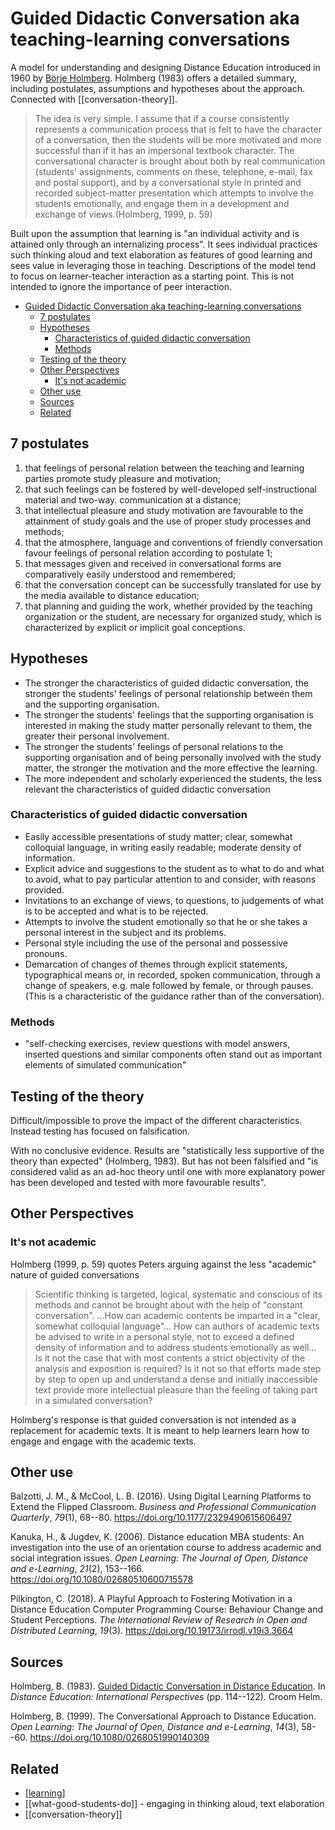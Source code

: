 # Guided Didactic Conversation aka teaching-learning conversations

A model for understanding and designing Distance Education introduced in 1960 by [Börje Holmberg](https://en.wikipedia.org/wiki/B%C3%B6rje_Holmberg). Holmberg (1983) offers a detailed summary, including postulates, assumptions and hypotheses about the approach. Connected with [[conversation-theory]]. 

> The idea is very simple. I assume that if a course consistently represents a communication process that is felt to have the character of a conversation, then the students will be more motivated and more successful than if it has an impersonal textbook character. The conversational character is brought about both by real communication (students' assignments, comments on these, telephone, e-mail, fax and postal support), and by a conversational style in printed and recorded subject-matter presentation which attempts to involve the students emotionally, and engage them in a development and exchange of views.(Holmberg, 1999, p. 59)

Built upon the assumption that learning is "an individual activity and is attained only through an internalizing process". It sees individual practices such thinking aloud and text elaboration as features of good learning and sees value in leveraging those in teaching. Descriptions of the model tend to focus on learner-teacher interaction as a starting point. This is not intended to ignore the importance of peer interaction.

- [Guided Didactic Conversation aka teaching-learning conversations](#guided-didactic-conversation-aka-teaching-learning-conversations)
  - [7 postulates](#7-postulates)
  - [Hypotheses](#hypotheses)
    - [Characteristics of guided didactic conversation](#characteristics-of-guided-didactic-conversation)
    - [Methods](#methods)
  - [Testing of the theory](#testing-of-the-theory)
  - [Other Perspectives](#other-perspectives)
    - [It's not academic](#its-not-academic)
  - [Other use](#other-use)
  - [Sources](#sources)
  - [Related](#related)

## 7 postulates

1. that feelings of personal relation between the teaching and learning parties promote study
pleasure and motivation;
2. that such feelings can be fostered by well-developed self-instructional material and two-way.
communication at a distance;
3. that intellectual pleasure and study motivation are favourable to the attainment of study goals
and the use of proper study processes and methods;
4. that the atmosphere, language and conventions of friendly conversation favour feelings of
personal relation according to postulate 1;
5. that messages given and received in conversational forms are comparatively easily
understood and remembered;
6. that the conversation concept can be successfully translated for use by the media available to
distance education;
7. that planning and guiding the work, whether provided by the teaching organization or the
student, are necessary for organized study, which is characterized by explicit or implicit goal
conceptions.

## Hypotheses

- The stronger the characteristics of guided didactic conversation, the stronger the students' feelings of personal relationship between them and the supporting organisation.
- The stronger the students' feelings that the supporting organisation is interested in making the study matter personally relevant to them, the greater their personal involvement.
- The stronger the students' feelings of personal relations to the supporting organisation and of being personally involved with the study matter, the stronger the motivation and the more effective the learning.
- The more independent and scholarly experienced the students, the less relevant the characteristics of guided didactic conversation

### Characteristics of guided didactic conversation

- Easily accessible presentations of study matter; clear, somewhat colloquial language, in writing easily readable; moderate density of information.
- Explicit advice and suggestions to the student as to what to do and what to avoid, what to pay particular attention to and consider, with reasons provided.
- Invitations to an exchange of views, to questions, to judgements of what is to be accepted and what is to be rejected.
- Attempts to involve the student emotionally so that he or she takes a personal interest in the subject and its problems.
- Personal style including the use of the personal and possessive pronouns.
- Demarcation of changes of themes through explicit statements, typographical means or, in recorded, spoken communication, through a change of speakers, e.g. male followed by female, or through pauses. (This is a characteristic of the guidance rather than of the conversation).

### Methods

- "self-checking exercises, review questions with model answers, inserted questions and similar components often stand out as important elements of simulated communication"

## Testing of the theory

Difficult/impossible to prove the impact of the different characteristics. Instead testing has focused on falsification.

With no conclusive evidence. Results are "statistically less supportive of the theory than expected" (Holmberg, 1983). But has not been falsified and "is considered valid as an ad-hoc theory until one with more explanatory power has been developed and tested with more favourable results".

## Other Perspectives

### It's not academic

Holmberg (1999, p. 59) quotes Peters arguing against the less "academic" nature of guided conversations
> Scientific thinking is targeted, logical, systematic and conscious of its methods and cannot be brought about with the help of "constant conversation". ...How can academic contents be imparted in a "clear, somewhat colloquial language"... How can authors of academic texts be advised to write in a personal style, not to exceed a defined density of information and to address students emotionally as well... Is it not the case that with most contents a strict objectivity of the analysis and exposition is required? Is it not so that efforts made step by step to open up and understand a dense and initially inaccessible text provide more intellectual pleasure than the feeling of taking part in a simulated conversation?

Holmberg's response is that guided conversation is not intended as a replacement for academic texts. It is meant to help learners learn how to engage and engage with the academic texts. 

## Other use 

Balzotti, J. M., & McCool, L. B. (2016). Using Digital Learning Platforms to Extend the Flipped Classroom. *Business and Professional Communication Quarterly*, *79*(1), 68--80\. <https://doi.org/10.1177/2329490615606497>

Kanuka, H., & Jugdev, K. (2006). Distance education MBA students: An investigation into the use of an orientation course to address academic and social integration issues. *Open Learning: The Journal of Open, Distance and e-Learning*, *21*(2), 153--166\. <https://doi.org/10.1080/02680510600715578>

Pilkington, C. (2018). A Playful Approach to Fostering Motivation in a Distance Education Computer Programming Course: Behaviour Change and Student Perceptions. *The International Review of Research in Open and Distributed Learning*, *19*(3). <https://doi.org/10.19173/irrodl.v19i3.3664>

## Sources

Holmberg, B. (1983). [Guided Didactic Conversation in Distance Education](http://www.c3l.uni-oldenburg.de/cde/support/readings/holm83.pdf). In *Distance Education: International Perspectives* (pp. 114--122). Croom Helm.

Holmberg, B. (1999). The Conversational Approach to Distance Education. *Open Learning: The Journal of Open, Distance and e-Learning*, *14*(3), 58--60\. <https://doi.org/10.1080/0268051990140309>

## Related

- [[learning]]
- [[what-good-students-do]] - engaging in thinking aloud, text elaboration
- [[conversation-theory]]

[//begin]: # "Autogenerated link references for markdown compatibility"
[learning]: ../learning.md "Learning"
[//end]: # "Autogenerated link references"
